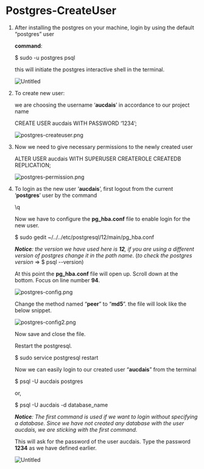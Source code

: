 # Postgres-CreateUser

1. After installing the postgres on your machine, login by using the default “postgres” user
    
    **command**:
    
    $ sudo -u postgres psql
    
    this will initiate the postgres interactive shell in the terminal.
    
    ![Untitled](Postgres-CreateUser%20a589ba65675443e4912d5b8c554c6880/Untitled.png)
    

1. To create new user:
    
    we are choosing the username ‘**aucdais**’ in accordance to our project name
    
    CREATE USER aucdais WITH PASSWORD ‘1234’;
    
    ![postgres-createuser.png](Postgres-CreateUser%20a589ba65675443e4912d5b8c554c6880/postgres-createuser.png)
    

1. Now we need to give necessary permissions to the newly created user
    
    
    ALTER USER aucdais WITH SUPERUSER CREATEROLE CREATEDB REPLICATION;
    
    ![postgres-permission.png](Postgres-CreateUser%20a589ba65675443e4912d5b8c554c6880/postgres-permission.png)
    
2. To login as the new user ‘**aucdais**’, first logout from the current ‘**postgres**’ user by the command
    
    \q
    
    Now we have to configure the **pg_hba.conf** file to enable login for the new user.
    
    $ sudo gedit ~/../../etc/postgresql/12/main/pg_hba.conf
    
    ***Notice**:* *the version we have used here is **12**, if you are using a different version of postgres change it in the path name*. (*to check the postgres version* ⇒ $ psql --version)
    
    At this point the **pg_hba.conf** file will open up. Scroll down at the bottom. Focus on line number **94**.
    
    ![postgres-config.png](Postgres-CreateUser%20a589ba65675443e4912d5b8c554c6880/postgres-config.png)
    
    Change the method named “**peer**” to “**md5**”. the file will look like the below snippet.
    
    ![postgres-config2.png](Postgres-CreateUser%20a589ba65675443e4912d5b8c554c6880/postgres-config2.png)
    
    Now save and close the file.
    
    Restart the postgresql.
    
    $ sudo service postgresql restart
    
    Now we can easily login to our created user “**aucdais**” from the terminal
    
    $ psql -U aucdais postgres
    
    or,
    
    $ psql -U aucdais -d database_name
    
    ***Notice**: The first command is used if we want to login without specifying a database. Since we have not created any database with the user aucdais, we are sticking with the first command.*
    
    This will ask for the password of the user aucdais. Type the password **1234** as we have defined earlier.
    
    ![Untitled](Postgres-CreateUser%20a589ba65675443e4912d5b8c554c6880/Untitled%201.png)